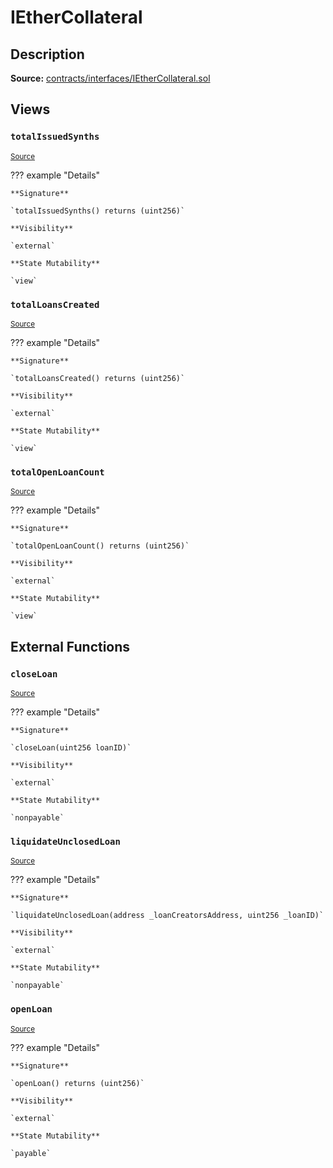 # IEtherCollateral

## Description

**Source:** [contracts/interfaces/IEtherCollateral.sol](https://github.com/Synthetixio/synthetix/tree/v2.24.0-alpha/contracts/interfaces/IEtherCollateral.sol)

## Views

### `totalIssuedSynths`

<sub>[Source](https://github.com/Synthetixio/synthetix/tree/v2.24.0-alpha/contracts/interfaces/IEtherCollateral.sol#L6)</sub>

??? example "Details"

    **Signature**

    `totalIssuedSynths() returns (uint256)`

    **Visibility**

    `external`

    **State Mutability**

    `view`

### `totalLoansCreated`

<sub>[Source](https://github.com/Synthetixio/synthetix/tree/v2.24.0-alpha/contracts/interfaces/IEtherCollateral.sol#L8)</sub>

??? example "Details"

    **Signature**

    `totalLoansCreated() returns (uint256)`

    **Visibility**

    `external`

    **State Mutability**

    `view`

### `totalOpenLoanCount`

<sub>[Source](https://github.com/Synthetixio/synthetix/tree/v2.24.0-alpha/contracts/interfaces/IEtherCollateral.sol#L10)</sub>

??? example "Details"

    **Signature**

    `totalOpenLoanCount() returns (uint256)`

    **Visibility**

    `external`

    **State Mutability**

    `view`

## External Functions

### `closeLoan`

<sub>[Source](https://github.com/Synthetixio/synthetix/tree/v2.24.0-alpha/contracts/interfaces/IEtherCollateral.sol#L15)</sub>

??? example "Details"

    **Signature**

    `closeLoan(uint256 loanID)`

    **Visibility**

    `external`

    **State Mutability**

    `nonpayable`

### `liquidateUnclosedLoan`

<sub>[Source](https://github.com/Synthetixio/synthetix/tree/v2.24.0-alpha/contracts/interfaces/IEtherCollateral.sol#L17)</sub>

??? example "Details"

    **Signature**

    `liquidateUnclosedLoan(address _loanCreatorsAddress, uint256 _loanID)`

    **Visibility**

    `external`

    **State Mutability**

    `nonpayable`

### `openLoan`

<sub>[Source](https://github.com/Synthetixio/synthetix/tree/v2.24.0-alpha/contracts/interfaces/IEtherCollateral.sol#L13)</sub>

??? example "Details"

    **Signature**

    `openLoan() returns (uint256)`

    **Visibility**

    `external`

    **State Mutability**

    `payable`
